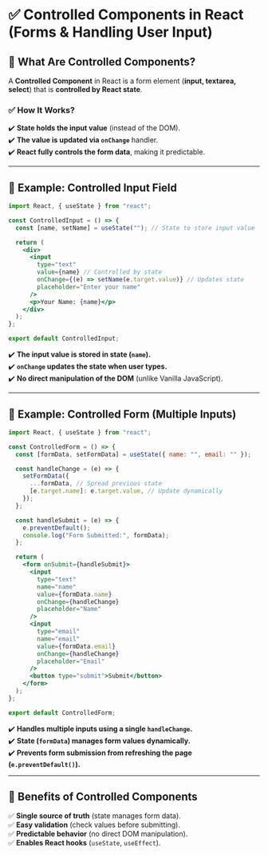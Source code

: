 # ✅ **Controlled Components in React (Forms & Handling User Input)**

## 🔹 **What Are Controlled Components?**

A **Controlled Component** in React is a form element (**input, textarea, select**) that is **controlled by React state**.

### ✅ **How It Works?**

✔️ **State holds the input value** (instead of the DOM).  
✔️ **The value is updated via `onChange`** handler.  
✔️ **React fully controls the form data**, making it predictable.

---

## 🔹 **Example: Controlled Input Field**

```jsx
import React, { useState } from "react";

const ControlledInput = () => {
  const [name, setName] = useState(""); // State to store input value

  return (
    <div>
      <input
        type="text"
        value={name} // Controlled by state
        onChange={(e) => setName(e.target.value)} // Updates state
        placeholder="Enter your name"
      />
      <p>Your Name: {name}</p>
    </div>
  );
};

export default ControlledInput;
```

✔️ **The input value is stored in state (`name`).**  
✔️ **`onChange` updates the state when user types.**  
✔️ **No direct manipulation of the DOM** (unlike Vanilla JavaScript).

---

## 🔹 **Example: Controlled Form (Multiple Inputs)**

```jsx
import React, { useState } from "react";

const ControlledForm = () => {
  const [formData, setFormData] = useState({ name: "", email: "" });

  const handleChange = (e) => {
    setFormData({
      ...formData, // Spread previous state
      [e.target.name]: e.target.value, // Update dynamically
    });
  };

  const handleSubmit = (e) => {
    e.preventDefault();
    console.log("Form Submitted:", formData);
  };

  return (
    <form onSubmit={handleSubmit}>
      <input
        type="text"
        name="name"
        value={formData.name}
        onChange={handleChange}
        placeholder="Name"
      />
      <input
        type="email"
        name="email"
        value={formData.email}
        onChange={handleChange}
        placeholder="Email"
      />
      <button type="submit">Submit</button>
    </form>
  );
};

export default ControlledForm;
```

✔️ **Handles multiple inputs using a single `handleChange`.**  
✔️ **State (`formData`) manages form values dynamically.**  
✔️ **Prevents form submission from refreshing the page (`e.preventDefault()`).**

---

## 🔹 **Benefits of Controlled Components**

✅ **Single source of truth** (state manages form data).  
✅ **Easy validation** (check values before submitting).  
✅ **Predictable behavior** (no direct DOM manipulation).  
✅ **Enables React hooks** (`useState`, `useEffect`).

